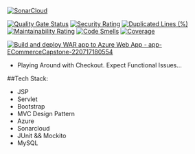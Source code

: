 [![SonarCloud](https://sonarcloud.io/images/project_badges/sonarcloud-black.svg)](https://sonarcloud.io/summary/new_code?id=HCLEvolveEcommerce_ECommerceCapstone)



[![Quality Gate Status](https://sonarcloud.io/api/project_badges/measure?project=HCLEvolveEcommerce_ECommerceCapstone&metric=alert_status)](https://sonarcloud.io/summary/new_code?id=HCLEvolveEcommerce_ECommerceCapstone)
[![Security Rating](https://sonarcloud.io/api/project_badges/measure?project=HCLEvolveEcommerce_ECommerceCapstone&metric=security_rating)](https://sonarcloud.io/summary/new_code?id=HCLEvolveEcommerce_ECommerceCapstone)
[![Duplicated Lines (%)](https://sonarcloud.io/api/project_badges/measure?project=HCLEvolveEcommerce_ECommerceCapstone&metric=duplicated_lines_density)](https://sonarcloud.io/summary/new_code?id=HCLEvolveEcommerce_ECommerceCapstone)
[![Maintainability Rating](https://sonarcloud.io/api/project_badges/measure?project=HCLEvolveEcommerce_ECommerceCapstone&metric=sqale_rating)](https://sonarcloud.io/summary/new_code?id=HCLEvolveEcommerce_ECommerceCapstone)
[![Code Smells](https://sonarcloud.io/api/project_badges/measure?project=HCLEvolveEcommerce_ECommerceCapstone&metric=code_smells)](https://sonarcloud.io/summary/new_code?id=HCLEvolveEcommerce_ECommerceCapstone)
[![Coverage](https://sonarcloud.io/api/project_badges/measure?project=HCLEvolveEcommerce_ECommerceCapstone&metric=coverage)](https://sonarcloud.io/summary/new_code?id=HCLEvolveEcommerce_ECommerceCapstone)

[![Build and deploy WAR app to Azure Web App - app-ECommerceCapstone-220717180554](https://github.com/HCLEvolveEcommerce/ECommerceCapstone/actions/workflows/master_app-ecommercecapstone-220717180554.yml/badge.svg)](https://github.com/HCLEvolveEcommerce/ECommerceCapstone/actions/workflows/master_app-ecommercecapstone-220717180554.yml)

- Playing Around with Checkout. Expect Functional Issues...

##Tech Stack:
  - JSP
  - Servlet
  - Bootstrap
  - MVC Design Pattern 
  - Azure 
  - Sonarcloud 
  - JUnit && Mockito 
  - MySQL 
  
